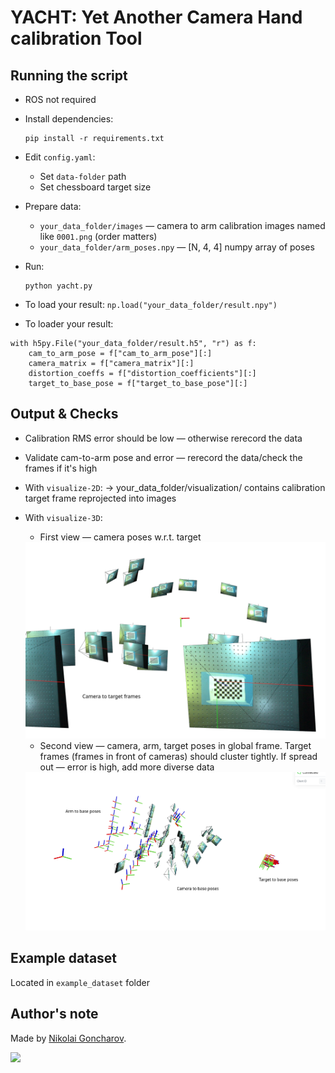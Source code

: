 # YACHT: Yet Another Camera Hand calibration Tool

## Running the script
- ROS not required
- Install dependencies:
  ```
  pip install -r requirements.txt
  ```

- Edit `config.yaml`:
  - Set `data-folder` path
  - Set chessboard target size

- Prepare data:
  - `your_data_folder/images` — camera to arm calibration images named like `0001.png` (order matters)
  - `your_data_folder/arm_poses.npy` — [N, 4, 4] numpy array of poses
- Run:
  ```
  python yacht.py
  ```
- To load your result: `np.load("your_data_folder/result.npy")`
- To loader your result:
```
with h5py.File("your_data_folder/result.h5", "r") as f:
    cam_to_arm_pose = f["cam_to_arm_pose"][:]
    camera_matrix = f["camera_matrix"][:]
    distortion_coeffs = f["distortion_coefficients"][:]
    target_to_base_pose = f["target_to_base_pose"][:]
```

## Output & Checks
- Calibration RMS error should be low — otherwise rerecord the data
  
- Validate cam-to-arm pose and error — rerecord the data/check the frames if it's high
  
- With `visualize-2D`:
  → your_data_folder/visualization/ contains calibration target frame reprojected into images

- With `visualize-3D`:
  - First view — camera poses w.r.t. target
  <img src="imgs/view1.png" width="800" />

  - Second view — camera, arm, target poses in global frame. Target frames (frames in front of cameras) should cluster tightly. If spread out — error is high, add more diverse data
  <img src="imgs/view2.png" width="800" />

## Example dataset
Located in `example_dataset` folder

## Author's note
Made by [Nikolai Goncharov](https://www.linkedin.com/in/nikolai-goncharov-2931a31a5/).

<img src="imgs/yacht.jpg" width="500" />
